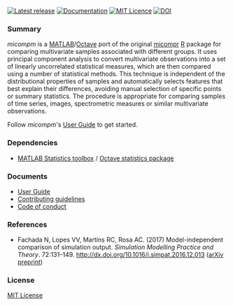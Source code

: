 [![Latest release](https://img.shields.io/github/release/fakenmc/micompm.svg)](https://github.com/fakenmc/micompm/releases)
[![Documentation](https://img.shields.io/badge/documentation-user_guide-brightgreen.svg)](docs/userguide.md)
[![MIT Licence](https://img.shields.io/badge/license-MIT-yellowgreen.svg)](https://opensource.org/licenses/MIT/)
[![DOI](https://zenodo.org/badge/49348636.svg)](https://zenodo.org/badge/latestdoi/49348636)

### Summary

_micompm_ is a [MATLAB]/[Octave] port of the original [micompr] [R] package for
comparing multivariate samples associated with different groups. It uses
principal component analysis to convert multivariate observations into a set of
linearly uncorrelated statistical measures, which are then compared using a
number of statistical methods. This technique is independent of the
distributional properties of samples and automatically selects features that
best explain their differences, avoiding manual selection of specific points or
summary statistics. The procedure is appropriate for comparing samples of time
series, images, spectrometric measures or similar multivariate observations.

Follow _micompm_'s [User Guide] to get started.

### Dependencies

* [MATLAB Statistics toolbox] / [Octave statistics package]

### Documents

* [User Guide]
* [Contributing guidelines](CONTRIBUTING.md)
* [Code of conduct](CODE_OF_CONDUCT.md)

### References

* Fachada N, Lopes VV, Martins RC, Rosa AC. (2017)
Model-independent comparison of simulation output. *Simulation Modelling
Practice and Theory*. 72:131–149. http://dx.doi.org/10.1016/j.simpat.2016.12.013
([arXiv preprint](http://arxiv.org/abs/1509.09174))

### License

[MIT License](LICENSE)

[micompr]: https://github.com/fakenmc/micompr
[R]: https://www.r-project.org/
[MATLAB]: http://www.mathworks.com/products/matlab/
[Octave]: https://gnu.org/software/octave/
[User Guide]: docs/userguide.md
[MATLAB Statistics toolbox]: https://www.mathworks.com/products/statistics.html
[Octave statistics package]: https://octave.sourceforge.io/statistics/
